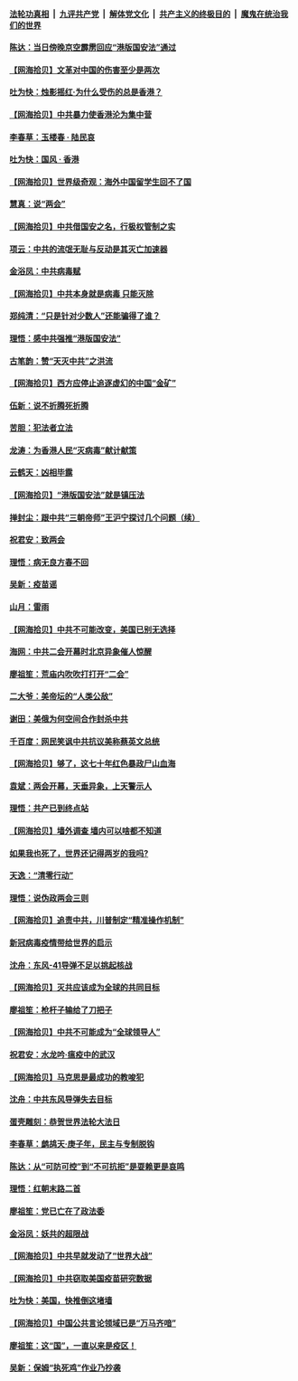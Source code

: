 ####  [法轮功真相](../../../../basic/blob/master/README.md?t=05310531) &nbsp;|&nbsp; [九评共产党](../../../../9ping.md/blob/master/README.md?t=05310531) &nbsp;|&nbsp; [解体党文化](../../../../jtdwh.md/blob/master/README.md?t=05310531)  &nbsp;|&nbsp; [共产主义的终极目的](../../../../gczydzjmd.md/blob/master/README.md?t=05310531) &nbsp;|&nbsp; [魔鬼在统治我们的世界](../../../../mgztzwmdsj.md/blob/master/README.md?t=05310531) 

#### [陈达：当日傍晚京空霹雳回应“港版国安法”通过](../pages/nsc993/n12148167.md?t=05310531) 

#### [【网海拾贝】文革对中国的伤害至少是两次](../pages/nsc993/n12147834.md?t=05310531) 

#### [吐为快：烛影摇红·为什么受伤的总是香港？](../pages/nsc993/n12147553.md?t=05310531) 

#### [【网海拾贝】中共暴力使香港沦为集中营](../pages/nsc993/n12144854.md?t=05310531) 

#### [李春草：玉楼春 · 陆民哀](../pages/nsc993/n12144740.md?t=05310531) 

#### [吐为快：国风 · 香港](../pages/nsc993/n12144727.md?t=05310531) 

#### [【网海拾贝】世界级奇观：海外中国留学生回不了国](../pages/nsc993/n12142481.md?t=05310531) 

#### [慧真：说“两会”](../pages/nsc993/n12142285.md?t=05310531) 

#### [【网海拾贝】中共借国安之名，行极权管制之实](../pages/nsc993/n12139600.md?t=05310531) 

#### [项云：中共的流氓无耻与反动是其灭亡加速器](../pages/nsc993/n12139284.md?t=05310531) 

#### [金浴凤：中共病毒赋](../pages/nsc993/n12139268.md?t=05310531) 

#### [【网海拾贝】中共本身就是病毒 只能灭除](../pages/nsc993/n12136391.md?t=05310531) 

#### [郑纯清：“只是针对少数人”还能骗得了谁？](../pages/nsc993/n12136331.md?t=05310531) 

#### [理悟：感中共强推“港版国安法”](../pages/nsc993/n12136307.md?t=05310531) 

#### [古笔韵：赞“天灭中共”之洪流](../pages/nsc993/n12134062.md?t=05310531) 

#### [【网海拾贝】西方应停止追逐虚幻的中国“金矿”](../pages/nsc993/n12134043.md?t=05310531) 

#### [伍新：说不折腾死折腾](../pages/nsc993/n12133833.md?t=05310531) 

#### [苦胆：犯法者立法](../pages/nsc993/n12133821.md?t=05310531) 

#### [龙涛：为香港人民“灭病毒”献计献策](../pages/nsc993/n12133809.md?t=05310531) 

#### [云鹤天：凶相毕露](../pages/nsc993/n12133806.md?t=05310531) 

#### [【网海拾贝】“港版国安法”就是镇压法](../pages/nsc993/n12132243.md?t=05310531) 

#### [掸封尘：跟中共“三朝帝师”王沪宁探讨几个问题（续）](../pages/nsc993/n12132104.md?t=05310531) 

#### [祝君安：致两会](../pages/nsc993/n12132089.md?t=05310531) 

#### [理悟：病无良方春不回](../pages/nsc993/n12132054.md?t=05310531) 

#### [吴新：疫苗谣](../pages/nsc993/n12132020.md?t=05310531) 

#### [山月：雷雨](../pages/nsc993/n12132012.md?t=05310531) 

#### [【网海拾贝】中共不可能改变，美国已别无选择](../pages/nsc993/n12131124.md?t=05310531) 

#### [海网：中共二会开幕时北京异象催人惊醒](../pages/nsc993/n12131111.md?t=05310531) 

#### [廖祖笙：荒庙内吹吹打打开“二会”](../pages/nsc993/n12131025.md?t=05310531) 

#### [二大爷：美帝坛的“人类公敌”](../pages/nsc993/n12130961.md?t=05310531) 

#### [谢田：美俄为何空间合作封杀中共](../pages/nsc993/n12130160.md?t=05310531) 

#### [千百度：网民笑讽中共抗议美称蔡英文总统](../pages/nsc993/n12128155.md?t=05310531) 

#### [【网海拾贝】够了，这七十年红色暴政尸山血海](../pages/nsc993/n12128114.md?t=05310531) 

#### [袁斌：两会开幕，天垂异象，上天警示人](../pages/nsc993/n12128054.md?t=05310531) 

#### [理悟：共产已到终点站](../pages/nsc993/n12127167.md?t=05310531) 

#### [【网海拾贝】墙外调查 墙内可以啥都不知道](../pages/nsc993/n12125153.md?t=05310531) 

#### [如果我也死了，世界还记得两岁的我吗?](../pages/nsc993/n12123987.md?t=05310531) 

#### [天逸：“清零行动”](../pages/nsc993/n12123444.md?t=05310531) 

#### [理悟：说伪政两会三则](../pages/nsc993/n12123306.md?t=05310531) 

#### [【网海拾贝】追责中共，川普制定“精准操作机制”](../pages/nsc993/n12122811.md?t=05310531) 

#### [新冠病毒疫情带给世界的启示](../pages/nsc993/n12120303.md?t=05310531) 

#### [沈舟：东风-41导弹不足以挑起核战](../pages/nsc993/n12120182.md?t=05310531) 

#### [【网海拾贝】灭共应该成为全球的共同目标](../pages/nsc993/n12119615.md?t=05310531) 

#### [廖祖笙：枪杆子输给了刀把子](../pages/nsc993/n12117067.md?t=05310531) 

#### [【网海拾贝】中共不可能成为“全球领导人”](../pages/nsc993/n12117034.md?t=05310531) 

#### [祝君安：水龙吟·瘟疫中的武汉](../pages/nsc993/n12116767.md?t=05310531) 

#### [【网海拾贝】马克思是最成功的教唆犯](../pages/nsc993/n12115907.md?t=05310531) 

#### [沈舟：中共东风导弹失去目标](../pages/nsc993/n12115779.md?t=05310531) 

#### [蛋壳雕刻：恭贺世界法轮大法日](../pages/nsc993/n12115661.md?t=05310531) 

#### [李春草：鹧鸪天·庚子年，民主与专制脱钩](../pages/nsc993/n12115476.md?t=05310531) 

#### [陈达：从“可防可控”到“不可抗拒”是耍赖更是哀鸣](../pages/nsc993/n12115297.md?t=05310531) 

#### [理悟：红朝末路二首](../pages/nsc993/n12115161.md?t=05310531) 

#### [廖祖笙：党已亡在了政法委](../pages/nsc993/n12113771.md?t=05310531) 

#### [金浴凤：妖共的超限战](../pages/nsc993/n12113504.md?t=05310531) 

#### [【网海拾贝】中共早就发动了“世界大战”](../pages/nsc993/n12113343.md?t=05310531) 

#### [【网海拾贝】中共窃取美国疫苗研究数据](../pages/nsc993/n12110710.md?t=05310531) 

#### [吐为快：美国，快推倒这堵墙](../pages/nsc993/n12110410.md?t=05310531) 

#### [【网海拾贝】中国公共言论领域已是“万马齐喑”](../pages/nsc993/n12107477.md?t=05310531) 

#### [廖祖笙：这“国”，一直以来是疫区！](../pages/nsc993/n12107168.md?t=05310531) 

#### [吴新：保姆“执死鸡”作业乃抄袭](../pages/nsc993/n12107077.md?t=05310531) 

